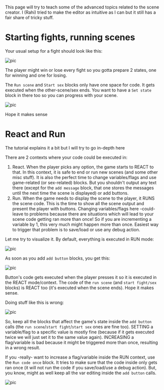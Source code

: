 This page will try to teach some of the advanced topics related to the scene creator. I (Rahi) tried to make the editor as intuitive as I can but it still has a fair share of tricky stuff.

# Starting fights, running scenes
Your usual setup for a fight should look like this:

![pic](https://github.com/user-attachments/assets/4e3d00c0-b9eb-4c7b-b70d-c8c964fc47e0)

The player might win or lose every fight so you gotta prepare 2 states, one for winning and one for losing.

The `Run scene` and `Start sex` blocks only have one space for code. It gets executed when the other-scene/sex ends. You want to have a `Set state` block in there too so you can progress with your scene.

![pic](https://github.com/user-attachments/assets/f023c9ec-3955-42c0-9c41-a13e364b03c2)

Hope it makes sense

# React and Run
The tutorial explains it a bit but I will try to go in-depth here

There are 2 contexts where your code could be executed in:
1. React. When the player picks any option, the game starts to REACT to that. In this context, it is safe to end or run new scenes (and some other misc stuff). It is also the perfect time to change variables/flags and use game-related (or sex-related) blocks. But you shouldn't output any text there (except for the `add message` block, that one stores the messages until the next time the scene is displayed) or add buttons.
2. Run. When the game needs to display the scene to the player, it RUNS the scene code. This is the time to show all the scene output and present the player with buttons. Changing variables/flags here -could- leave to problems because there are situations which will lead to your scene code getting ran more than once! So if you are incrementing a variable by 1, this very much might happen more than once. Easiest way to trigger that problem is to save/load or use any debug action.

Let me try to visualize it. By default, everything is executed in RUN mode:

![pic](https://github.com/user-attachments/assets/eac3b29a-4caa-49eb-a7d4-c5c3bbaaaff6)

As soon as you add `add button` blocks, you get this:

![pic](https://github.com/user-attachments/assets/1036fa2b-9427-44ea-a8a7-e9ecd62aa2b1)

Button's code gets executed when the player presses it so it is executed in the REACT mode/context. The code of the `run scene` (and `start fight/sex` blocks) is REACT too (it's executed when the scene ends). Hope it makes sense.

Doing stuff like this is wrong:

![pic](https://github.com/user-attachments/assets/9c60fa4a-d203-4132-b9f3-58bda15612d9)

So, keep all the blocks that affect the game's state inside the `add button` calls (the `run scene`/`start fight`/`start sex` ones are fine too).
SETTING a variable/flag to a specific value is mostly fine (because if it gets executed twice we will just set it to the same value again). INCREASING a flag/variable is bad because it might be triggered more than once, resulting in a wrong result.

If you -really- want to increase a flag/variable inside the RUN context, use the `Run code once` block. It tries to make sure that the code inside only gets ran once (it will not run the code if you save/load/use a debug action). But, you know, might as well keep all the var editing inside the `add button` calls.

![pic](https://github.com/user-attachments/assets/a601850e-3996-4b14-9b73-c6d6c7fe79d1)
